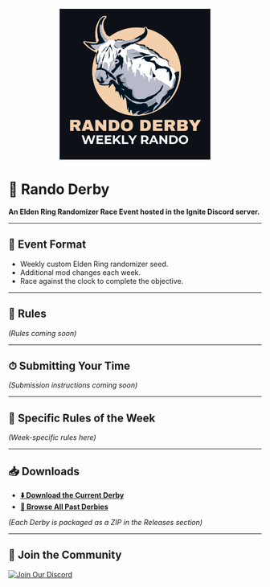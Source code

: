 <p align="center">
  <img src="./assets/logo.png" alt="Rando Derby Logo" width="300"/>
</p>

# 🏇 Rando Derby

**An Elden Ring Randomizer Race Event hosted in the Ignite Discord server.**

---

## 📜 Event Format
- Weekly custom Elden Ring randomizer seed.
- Additional mod changes each week.
- Race against the clock to complete the objective.

---

## 📏 Rules
<!-- Add your general rules here -->
*(Rules coming soon)*

---

## ⏱ Submitting Your Time
<!-- Explain how players should submit their runs -->
*(Submission instructions coming soon)*

---

## 🎯 Specific Rules of the Week
<!-- Any special twists for the current Derby -->
*(Week-specific rules here)*

---

## 📥 Downloads
- **[⬇️ Download the Current Derby](https://github.com/YOURUSERNAME/rando-derby/releases/latest)**
- **[📂 Browse All Past Derbies](https://github.com/YOURUSERNAME/rando-derby/releases)**

*(Each Derby is packaged as a ZIP in the Releases section)*

---

## 💬 Join the Community
[![Join Our Discord](https://img.shields.io/badge/Discord-Join%20Now-blue?logo=discord&logoColor=white)](https://discord.gg/ignitesouls)

